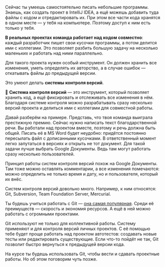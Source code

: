 Сейчас ты умеешь самостоятельно писать небольшие программы. Знаешь, как создать проект в IntelliJ IDEA, а ещё можешь добавить туда файлы с кодом и отредактировать их. При этом все части кода хранятся в одном месте — у тебя на компьютере. Поэтому доступ к ним есть только у тебя.

**В реальных проектах команда работает над кодом совместно**: каждый разработчик пишет свои кусочки программы, а потом делится ими с коллегами. Это позволяет разбить большую задачу на несколько маленьких и работать над ними параллельно.

Для такого проекта нужен особый инструмент. Он должен хранить все изменения, уметь определять их авторство, а в случае ошибок — откатывать файлы до предыдущей версии.

Это умеют делать **системы контроля версий**.


📌 **Система контроля версий** — это инструмент, который позволяет хранить код, а ещё фиксировать и отслеживать все изменения в нём. Благодаря системе контроля можно разрабатывать сразу несколько версий проекта и делиться ими с коллегами для совместной работы.

Давай разберём на примере. Представь, что твоя команда выиграла престижную премию. Сейчас нужно написать текст благодарственной речи. Вы работали над проектом вместе, поэтому и речь должна быть общей. Писать её в MS Word будет неудобно: придётся постоянно пересылать файл с дописанными кусочками. В ответственный момент легко запутаться в версиях и открыть не тот документ. Для такой задачи лучше выбрать Google Документы. Ведь там могут работать сразу несколько пользователей.

Принцип работы систем контроля версий похож на Google Документы. Там тоже можно оставлять комментарии, а все изменения помечаются: можно определить не только время и дату, но и пользователя, который их внёс.


Систем контроля версий довольно много. Например, к ним относятся: Git, Subversion, Team Foundation Server, Mercurial.

Ты будешь учиться работать с Git — [она самая популярная](https://survey.stackoverflow.co/2022/#technology-version-control). Среди её преимуществ — скорость и экономия ресурсов. А ещё в ней можно работать с огромными проектами.

Git используют не только для коллективной работы. Систему применяют и для контроля версий личных проектов. С её помощью тебе будет проще работать над проектом автотестов: создавать новые тесты или редактировать существующие. Если что-то пойдёт не так, Git позволит быстро вернуться к предыдущей версии кода.

На курсе ты будешь использовать Git, чтобы вести и сдавать проектные работы. Но об этом поговорим чуть позже.